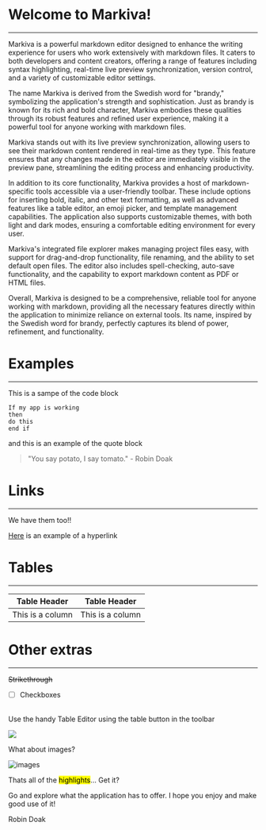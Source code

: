 # Welcome to Markiva!

---

Markiva is a powerful markdown editor designed to enhance the writing experience for users who work extensively with markdown files. It caters to both developers and content creators, offering a range of features including syntax highlighting, real-time live preview synchronization, version control, and a variety of customizable editor settings.

The name Markiva is derived from the Swedish word for "brandy," symbolizing the application's strength and sophistication. Just as brandy is known for its rich and bold character, Markiva embodies these qualities through its robust features and refined user experience, making it a powerful tool for anyone working with markdown files.

Markiva stands out with its live preview synchronization, allowing users to see their markdown content rendered in real-time as they type. This feature ensures that any changes made in the editor are immediately visible in the preview pane, streamlining the editing process and enhancing productivity.

In addition to its core functionality, Markiva provides a host of markdown-specific tools accessible via a user-friendly toolbar. These include options for inserting bold, italic, and other text formatting, as well as advanced features like a table editor, an emoji picker, and template management capabilities. The application also supports customizable themes, with both light and dark modes, ensuring a comfortable editing environment for every user.

Markiva's integrated file explorer makes managing project files easy, with support for drag-and-drop functionality, file renaming, and the ability to set default open files. The editor also includes spell-checking, auto-save functionality, and the capability to export markdown content as PDF or HTML files.

Overall, Markiva is designed to be a comprehensive, reliable tool for anyone working with markdown, providing all the necessary features directly within the application to minimize reliance on external tools. Its name, inspired by the Swedish word for brandy, perfectly captures its blend of power, refinement, and functionality.

# Examples

---

This is a sampe of the code block

```
If my app is working
then
do this
end if
```

and this is an example of the quote block

> "You say potato, I say tomato." - Robin Doak

# Links

---
We have them too!!

[Here](https://github.com/skillerious) is an example of a hyperlink

# Tables

---

| Table Header | Table Header |
| --- | --- |
| This is a column | This is a column |

# Other extras

---
~~Strikethrough~~

- [ ] Checkboxes 

<br />
Use the handy Table Editor using the table button in the toolbar


![](https://i.postimg.cc/DzTGcvyr/Screenshot-2024-08-16-200147.png)

What about images?

![images ](https://lh3.googleusercontent.com/86arOE_jc_FYR6_mPbeXrzWB4LwvgCRWPGXbbftgG4_zAjY05ajbmq3xiG0Xc_uYCoTccikGvLdo5WIlofH5pmySn1VRejqngh2pwDLquiLJYayCOJKUrZKFnOwmSxKzQqqOM1y5o42TPk6LYR1vbPjrEPx3dQIUEwS4IPRjzt3JdPZT32TkqCECm-PoQtsBAPnyN6g46PbiyD9fblgzuBcT2xuO1AaZgOkR53bom8ATCBkDgcYT_mnsxWuxLGp6cNFUR4lWBFKyYkYJWJY--KmIVCWDDoJ3SxwjimGjwRG-X2Qu3AP4wa6tRazHuBo3a8IOofm6f5arSRdpVy4AaXoacTPz8TSkcofA0YaIttHpek1Gi5v1yMSbi5mHV6Mfv4lyczXPp8c5iNR7IFPvgMz1BiCETTxNwSvDjb2JCN94_256Fzejrs-Dk-kMYeCCYQh2Zd_lt9xiEQDgZ5gufdpxxM9xDiP447vrOqKbBMcAS_6hu43EwRi97ILAhBpS3QLP-4WhKf4GHauWqML_EcBvhszB-6T1iGeCWvpAT9jZVDVgekalBvLZiZNoy5Ow9QlnHA=w1827-h711-no-tmp.jpg)

Thats all of the <mark>highlights</mark>... Get it?

Go and explore what the application has to offer. I hope you enjoy and make good use of it!

Robin Doak